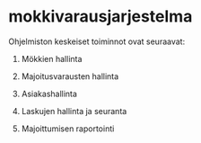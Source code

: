 # mokkivarausjarjestelma


Ohjelmiston keskeiset toiminnot ovat seuraavat:

1. Mökkien hallinta

2. Majoitusvarausten hallinta

3. Asiakashallinta

4. Laskujen hallinta ja seuranta

5. Majoittumisen raportointi 





